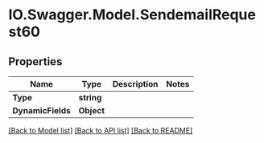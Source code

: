 # IO.Swagger.Model.SendemailRequest60
## Properties

Name | Type | Description | Notes
------------ | ------------- | ------------- | -------------
**Type** | **string** |  | 
**DynamicFields** | **Object** |  | 

[[Back to Model list]](../README.md#documentation-for-models) [[Back to API list]](../README.md#documentation-for-api-endpoints) [[Back to README]](../README.md)

